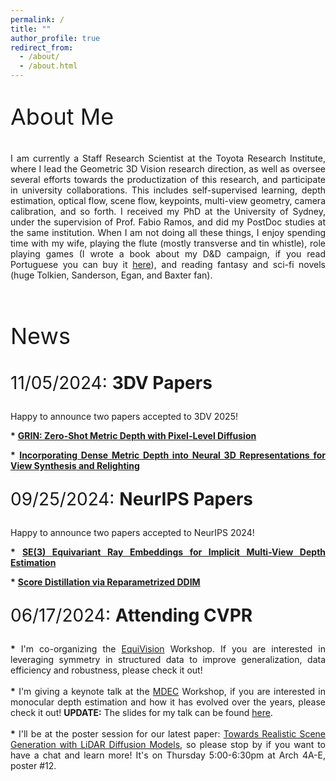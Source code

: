 ```yaml
---
permalink: /
title: ""
author_profile: true
redirect_from: 
  - /about/
  - /about.html
---
```


<p style="font-size:36px">
About Me
</p>

<p align="justify">
I am currently a Staff Research Scientist at the Toyota Research Institute, where I lead the Geometric 3D Vision research direction, as well as oversee several efforts towards the productization of this research, and participate in university collaborations. This includes self-supervised learning, depth estimation, optical flow, scene flow, keypoints, multi-view geometry, camera calibration, and so forth. I received my PhD at the University of Sydney, under the supervision of Prof. Fabio Ramos, and did my PostDoc studies at the same institution. When I am not doing all these things, I enjoy spending time with my wife, playing the flute (mostly transverse and tin whistle), role playing games (I wrote a book about my D&D campaign, if you read Portuguese you can buy it <a href="https://www.amazon.com/Trei-Hist%C3%B3ria-Mundo-Portuguese-Brasil/dp/8576797232">here</a>), and reading fantasy and sci-fi novels (huge Tolkien, Sanderson, Egan, and Baxter fan). 
</p>

<br>
<p style="font-size:36px">
News
</p>

<p style="font-size:28px">
11/05/2024: <b>3DV Papers</b>
</p>
<p align="justify">
Happy to announce two papers accepted to 3DV 2025!
</p>
<p align="justify">
<b>*</b> <a href="https://www.arxiv.org/abs/2409.09896"><b>
GRIN: Zero-Shot Metric Depth with Pixel-Level Diffusion
</b></a></p>
<p align="justify">
<b>*</b> <a href="https://arxiv.org/abs/2409.03061"><b>
Incorporating Dense Metric Depth into Neural 3D Representations for View Synthesis and Relighting
</b></a><p align="justify">

<p style="font-size:28px">
09/25/2024: <b>NeurIPS Papers</b>
</p>
<p align="justify">
Happy to announce two papers accepted to NeurIPS 2024!
</p>
<p align="justify">
<b>*</b> <a href="https://arxiv.org/abs/2411.07326"><b> 
SE(3) Equivariant Ray Embeddings for Implicit Multi-View Depth Estimation
</b></a></p>
<p align="justify">
<b>*</b> <a href="https://arxiv.org/abs/2405.15891"><b>
Score Distillation via Reparametrized DDIM
</b></a><p align="justify">


<p style="font-size:28px">
06/17/2024: <b>Attending CVPR</b>
</p>
<p align="justify">
<b>*</b> I'm co-organizing the <a href="https://equivision.github.io/">EquiVision</a> Workshop. If you are interested in leveraging symmetry in structured data to improve generalization, data efficiency and robustness, please check it out!
<br>
<br>
<b>*</b> I'm giving a keynote talk at the <a href="https://jspenmar.github.io/MDEC/">MDEC</a> Workshop, if you are interested in monocular depth estimation and how it has evolved over the years, please check it out! <b>UPDATE:</b>  The slides for my talk can be found <a href="/files/An_ODE_to_MonODEpth.pdf">here</a>.
<br>
<br>
<b>*</b> I'll be at the poster session for our latest paper: <a href="https://github.com/hancyran/LiDAR-Diffusion">Towards Realistic Scene Generation with LiDAR Diffusion Models</a>, so please stop by if you want to have a chat and learn more! It's on Thursday 5:00-6:30pm at Arch 4A-E, poster #12.

<br>
</p>

<!-- 
This is the front page of a website that is powered by the [Academic Pages template](https://github.com/academicpages/academicpages.github.io) and hosted on GitHub pages. [GitHub pages](https://pages.github.com) is a free service in which websites are built and hosted from code and data stored in a GitHub repository, automatically updating when a new commit is made to the respository. This template was forked from the [Minimal Mistakes Jekyll Theme](https://mmistakes.github.io/minimal-mistakes/) created by Michael Rose, and then extended to support the kinds of content that academics have: publications, talks, teaching, a portfolio, blog posts, and a dynamically-generated CV. You can fork [this repository](https://github.com/academicpages/academicpages.github.io) right now, modify the configuration and markdown files, add your own PDFs and other content, and have your own site for free, with no ads! An older version of this template powers my own personal website at [stuartgeiger.com](http://stuartgeiger.com), which uses [this Github repository](https://github.com/staeiou/staeiou.github.io).

A data-driven personal website
======
Like many other Jekyll-based GitHub Pages templates, Academic Pages makes you separate the website's content from its form. The content & metadata of your website are in structured markdown files, while various other files constitute the theme, specifying how to transform that content & metadata into HTML pages. You keep these various markdown (.md), YAML (.yml), HTML, and CSS files in a public GitHub repository. Each time you commit and push an update to the repository, the [GitHub pages](https://pages.github.com/) service creates static HTML pages based on these files, which are hosted on GitHub's servers free of charge.

Many of the features of dynamic content management systems (like Wordpress) can be achieved in this fashion, using a fraction of the computational resources and with far less vulnerability to hacking and DDoSing. You can also modify the theme to your heart's content without touching the content of your site. If you get to a point where you've broken something in Jekyll/HTML/CSS beyond repair, your markdown files describing your talks, publications, etc. are safe. You can rollback the changes or even delete the repository and start over -- just be sure to save the markdown files! Finally, you can also write scripts that process the structured data on the site, such as [this one](https://github.com/academicpages/academicpages.github.io/blob/master/talkmap.ipynb) that analyzes metadata in pages about talks to display [a map of every location you've given a talk](https://academicpages.github.io/talkmap.html).

Getting started
======
1. Register a GitHub account if you don't have one and confirm your e-mail (required!)
1. Fork [this repository](https://github.com/academicpages/academicpages.github.io) by clicking the "fork" button in the top right. 
1. Go to the repository's settings (rightmost item in the tabs that start with "Code", should be below "Unwatch"). Rename the repository "[your GitHub username].github.io", which will also be your website's URL.
1. Set site-wide configuration and create content & metadata (see below -- also see [this set of diffs](http://archive.is/3TPas) showing what files were changed to set up [an example site](https://getorg-testacct.github.io) for a user with the username "getorg-testacct")
1. Upload any files (like PDFs, .zip files, etc.) to the files/ directory. They will appear at https://[your GitHub username].github.io/files/example.pdf.  
1. Check status by going to the repository settings, in the "GitHub pages" section

Site-wide configuration
------
The main configuration file for the site is in the base directory in [_config.yml](https://github.com/academicpages/academicpages.github.io/blob/master/_config.yml), which defines the content in the sidebars and other site-wide features. You will need to replace the default variables with ones about yourself and your site's github repository. The configuration file for the top menu is in [_data/navigation.yml](https://github.com/academicpages/academicpages.github.io/blob/master/_data/navigation.yml). For example, if you don't have a portfolio or blog posts, you can remove those items from that navigation.yml file to remove them from the header. 

Create content & metadata
------
For site content, there is one markdown file for each type of content, which are stored in directories like _publications, _talks, _posts, _teaching, or _pages. For example, each talk is a markdown file in the [_talks directory](https://github.com/academicpages/academicpages.github.io/tree/master/_talks). At the top of each markdown file is structured data in YAML about the talk, which the theme will parse to do lots of cool stuff. The same structured data about a talk is used to generate the list of talks on the [Talks page](https://academicpages.github.io/talks), each [individual page](https://academicpages.github.io/talks/2012-03-01-talk-1) for specific talks, the talks section for the [CV page](https://academicpages.github.io/cv), and the [map of places you've given a talk](https://academicpages.github.io/talkmap.html) (if you run this [python file](https://github.com/academicpages/academicpages.github.io/blob/master/talkmap.py) or [Jupyter notebook](https://github.com/academicpages/academicpages.github.io/blob/master/talkmap.ipynb), which creates the HTML for the map based on the contents of the _talks directory).

**Markdown generator**

I have also created [a set of Jupyter notebooks](https://github.com/academicpages/academicpages.github.io/tree/master/markdown_generator
) that converts a CSV containing structured data about talks or presentations into individual markdown files that will be properly formatted for the Academic Pages template. The sample CSVs in that directory are the ones I used to create my own personal website at stuartgeiger.com. My usual workflow is that I keep a spreadsheet of my publications and talks, then run the code in these notebooks to generate the markdown files, then commit and push them to the GitHub repository.

How to edit your site's GitHub repository
------
Many people use a git client to create files on their local computer and then push them to GitHub's servers. If you are not familiar with git, you can directly edit these configuration and markdown files directly in the github.com interface. Navigate to a file (like [this one](https://github.com/academicpages/academicpages.github.io/blob/master/_talks/2012-03-01-talk-1.md) and click the pencil icon in the top right of the content preview (to the right of the "Raw | Blame | History" buttons). You can delete a file by clicking the trashcan icon to the right of the pencil icon. You can also create new files or upload files by navigating to a directory and clicking the "Create new file" or "Upload files" buttons. 

Example: editing a markdown file for a talk
![Editing a markdown file for a talk](/images/editing-talk.png)

For more info
------
More info about configuring Academic Pages can be found in [the guide](https://academicpages.github.io/markdown/). The [guides for the Minimal Mistakes theme](https://mmistakes.github.io/minimal-mistakes/docs/configuration/) (which this theme was forked from) might also be helpful. -->
